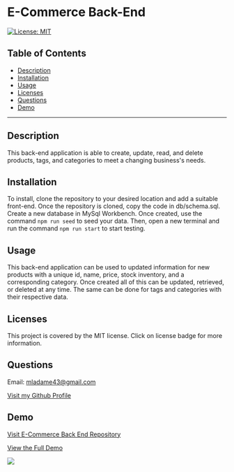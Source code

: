 # E-Commerce Back-End

  [![License: MIT](https://img.shields.io/static/v1?label=license&message=MIT&color=blue)](https://opensource.org/licenses/MIT)

## Table of Contents

  - [Description](#description)
  - [Installation](#installation)
  - [Usage](#usage)
  - [Licenses](#licenses)
  - [Questions](#questions)
  - [Demo](#demo)

  ---

## Description

This back-end application is able to create, update, read, and delete products, tags, and categories to meet a changing business's needs. 

## Installation

To install, clone the repository to your desired location and add a suitable front-end. Once the repository is cloned, copy the code in db/schema.sql. Create a new database in MySql Workbench. Once created, use the command `npm run seed` to seed your data. Then, open a new terminal and run the command `npm run start` to start testing. 

## Usage

This back-end application can be used to updated information for new products with a unique id, name, price, stock inventory, and a corresponding category. Once created all of this can be updated, retrieved, or deleted at any time. The same can be done for tags and categories with their respective data. 

## Licenses

This project is covered by the MIT license. Click on license badge for more information.

## Questions

Email: mladame43@gmail.com

[Visit my Github Profile](https://github.com/mladame)

## Demo

[Visit E-Commerce Back End Repository](https://github.com/mladame/e-commerce-back-end)

[View the Full Demo](https://drive.google.com/file/d/1odA5t7J7-Ze6nIBgQ1QNA1-AWtp__VuX/view?usp=sharing)

![](./assets/images/E-Commerce%20Back%20End%20GIF.gif)

